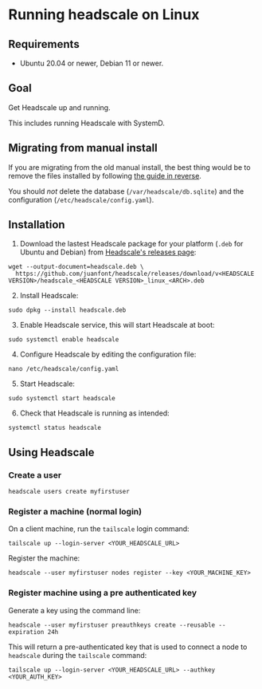 # Running headscale on Linux

## Requirements

- Ubuntu 20.04 or newer, Debian 11 or newer.

## Goal

Get Headscale up and running.

This includes running Headscale with SystemD.

## Migrating from manual install

If you are migrating from the old manual install, the best thing would be to remove
the files installed by following [the guide in reverse](./running-headscale-linux-manual.md).

You should _not_ delete the database (`/var/headscale/db.sqlite`) and the
configuration (`/etc/headscale/config.yaml`).

## Installation

1. Download the lastest Headscale package for your platform (`.deb` for Ubuntu and Debian) from [Headscale's releases page](https://github.com/juanfont/headscale/releases):

```shell
wget --output-document=headscale.deb \
  https://github.com/juanfont/headscale/releases/download/v<HEADSCALE VERSION>/headscale_<HEADSCALE VERSION>_linux_<ARCH>.deb
```

2. Install Headscale:

```shell
sudo dpkg --install headscale.deb
```

3. Enable Headscale service, this will start Headscale at boot:

```shell
sudo systemctl enable headscale
```

4. Configure Headscale by editing the configuration file:

```shell
nano /etc/headscale/config.yaml
```

5. Start Headscale:

```shell
sudo systemctl start headscale
```

6. Check that Headscale is running as intended:

```shell
systemctl status headscale
```

## Using Headscale

### Create a user

```shell
headscale users create myfirstuser
```

### Register a machine (normal login)

On a client machine, run the `tailscale` login command:

```shell
tailscale up --login-server <YOUR_HEADSCALE_URL>
```

Register the machine:

```shell
headscale --user myfirstuser nodes register --key <YOUR_MACHINE_KEY>
```

### Register machine using a pre authenticated key

Generate a key using the command line:

```shell
headscale --user myfirstuser preauthkeys create --reusable --expiration 24h
```

This will return a pre-authenticated key that is used to
connect a node to `headscale` during the `tailscale` command:

```shell
tailscale up --login-server <YOUR_HEADSCALE_URL> --authkey <YOUR_AUTH_KEY>
```
